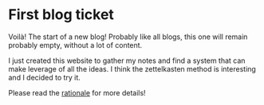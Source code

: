 # First blog ticket

Voilà! The start of a new blog! Probably like all blogs, this one will remain probably empty, without a lot of content.

I just created this website to gather my notes and find a system that can make leverage of all the ideas. I think the zettelkasten method is interesting and I decided to try it.

Please read the [rationale](../rationale.md) for more details!

